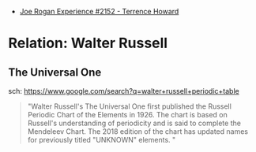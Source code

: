 - [Joe Rogan Experience #2152 - Terrence Howard](https://youtu.be/g197xdRZsW0)

# Relation: Walter Russell
## The Universal One
sch: https://www.google.com/search?q=walter+russell+periodic+table

>"Walter Russell's The Universal One first published the Russell Periodic Chart of the Elements in 1926. The chart is based on Russell's understanding of periodicity and is said to complete the Mendeleev Chart. The 2018 edition of the chart has updated names for previously titled "UNKNOWN" elements. "
